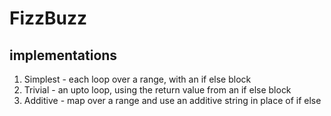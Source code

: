 # FizzBuzz
## implementations
1. Simplest - each loop over a range, with an if else block
2. Trivial - an upto loop, using the return value from an if else block
3. Additive - map over a range and use an additive string in place of if else
